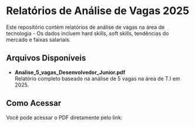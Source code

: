 # Relatórios de Análise de Vagas 2025

Este repositório contém relatórios de análise de vagas na área de tecnologia - Os dados incluem hard skills, soft skills, tendências do mercado e faixas salariais.

## Arquivos Disponíveis

- **Analise_5_vagas_Desenvolvedor_Junior.pdf**  
  Relatório completo baseado na análise de 5 vagas na área de T.I em 2025.

## Como Acessar

Você pode acessar o PDF diretamente pelo link:  

